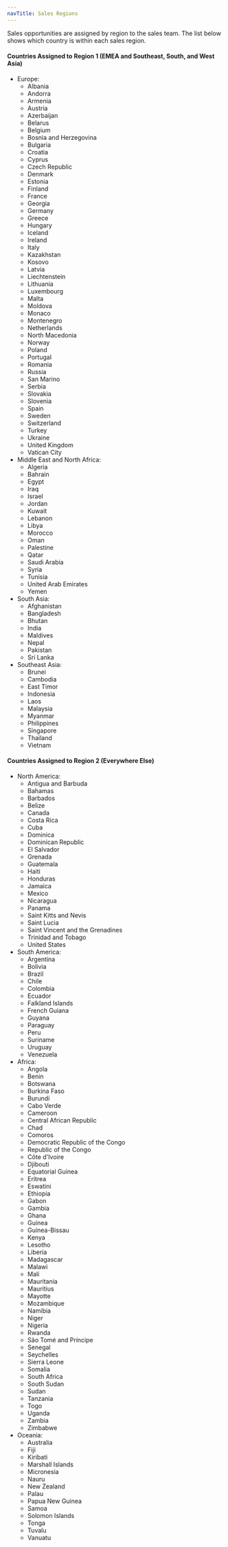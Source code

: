 ```yaml
---
navTitle: Sales Regions
---
```


Sales opportunities are assigned by region to the sales team. The list below shows which country is within each sales region.

#### Countries Assigned to Region 1 (EMEA and Southeast, South, and West Asia)
* Europe:
   * Albania
   * Andorra
   * Armenia
   * Austria
   * Azerbaijan
   * Belarus
   * Belgium
   * Bosnia and Herzegovina
   * Bulgaria
   * Croatia
   * Cyprus
   * Czech Republic
   * Denmark
   * Estonia
   * Finland
   * France
   * Georgia
   * Germany
   * Greece
   * Hungary
   * Iceland
   * Ireland
   * Italy
   * Kazakhstan 
   * Kosovo
   * Latvia
   * Liechtenstein
   * Lithuania
   * Luxembourg
   * Malta
   * Moldova
   * Monaco
   * Montenegro
   * Netherlands
   * North Macedonia
   * Norway
   * Poland
   * Portugal
   * Romania
   * Russia
   * San Marino
   * Serbia
   * Slovakia
   * Slovenia
   * Spain
   * Sweden
   * Switzerland
   * Turkey
   * Ukraine
   * United Kingdom
   * Vatican City
* Middle East and North Africa:
   * Algeria
   * Bahrain
   * Egypt
   * Iraq
   * Israel
   * Jordan
   * Kuwait
   * Lebanon
   * Libya
   * Morocco
   * Oman
   * Palestine
   * Qatar
   * Saudi Arabia   
   * Syria
   * Tunisia
   * United Arab Emirates
   * Yemen   
* South Asia:
   * Afghanistan
   * Bangladesh
   * Bhutan
   * India
   * Maldives
   * Nepal
   * Pakistan
   * Sri Lanka
* Southeast Asia:
   * Brunei
   * Cambodia
   * East Timor
   * Indonesia 
   * Laos
   * Malaysia
   * Myanmar
   * Philippines
   * Singapore
   * Thailand
   * Vietnam 

#### Countries Assigned to Region 2 (Everywhere Else)
* North America:
   * Antigua and Barbuda
   * Bahamas
   * Barbados
   * Belize
   * Canada
   * Costa Rica
   * Cuba
   * Dominica
   * Dominican Republic
   * El Salvador
   * Grenada
   * Guatemala
   * Haiti
   * Honduras
   * Jamaica
   * Mexico
   * Nicaragua
   * Panama
   * Saint Kitts and Nevis
   * Saint Lucia
   * Saint Vincent and the Grenadines
   * Trinidad and Tobago
   * United States
* South America:
   * Argentina
   * Bolivia
   * Brazil
   * Chile
   * Colombia
   * Ecuador
   * Falkland Islands
   * French Guiana
   * Guyana
   * Paraguay
   * Peru
   * Suriname
   * Uruguay
   * Venezuela
* Africa:
   * Angola
   * Benin
   * Botswana
   * Burkina Faso
   * Burundi
   * Cabo Verde
   * Cameroon
   * Central African Republic
   * Chad
   * Comoros
   * Democratic Republic of the Congo
   * Republic of the Congo
   * Côte d'Ivoire
   * Djibouti
   * Equatorial Guinea
   * Eritrea
   * Eswatini
   * Ethiopia
   * Gabon
   * Gambia
   * Ghana
   * Guinea
   * Guinea-Bissau
   * Kenya
   * Lesotho
   * Liberia
   * Madagascar
   * Malawi
   * Mali
   * Mauritania
   * Mauritius
   * Mayotte
   * Mozambique
   * Namibia
   * Niger
   * Nigeria 
   * Rwanda
   * São Tomé and Príncipe
   * Senegal
   * Seychelles
   * Sierra Leone
   * Somalia
   * South Africa
   * South Sudan
   * Sudan
   * Tanzania
   * Togo
   * Uganda
   * Zambia
   * Zimbabwe
* Oceania:
   * Australia
   * Fiji
   * Kiribati
   * Marshall Islands
   * Micronesia
   * Nauru
   * New Zealand
   * Palau
   * Papua New Guinea
   * Samoa
   * Solomon Islands
   * Tonga
   * Tuvalu
   * Vanuatu
